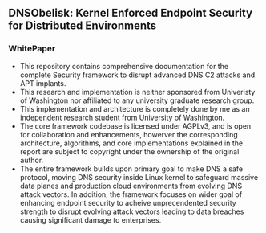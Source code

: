 ## DNSObelisk: Kernel Enforced Endpoint Security for Distributed Environments 
### WhitePaper

* This repository contains comprehensive documentation for the complete Security framework to disrupt advanced DNS C2 attacks and APT implants.
* This research and implementation is neither sponsored from Univeristy of Washington nor affiliated to any university graduate research group.
* This implementation and architecture is completely done by me as an independent research student from University of Washington.
* The core framework codebase is licensed under AGPLv3, and is open for collaboration and enhancements, howerver the corresponding architecture, algorithms, and core implementations explained in the report are subject to copyright under the ownership of the original author.
* The entire framework builds upon primary  goal to make DNS a safe protocol, moving DNS security inside Linux kernel to safeguard massive data planes and production cloud environments from  evolving DNS attack vectors. In addition, the framework focuses on wider goal of enhancing endpoint security to acheive unprecendented security strength to disrupt evolving attack vectors leading to data breaches causing significant damage to enterprises.



